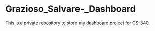 # Grazioso_Salvare-_Dashboard
This is a private repository to store my dashboard project for CS-340.
